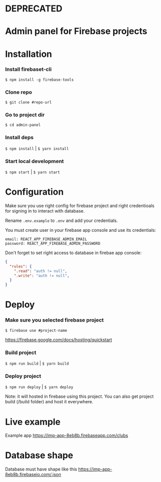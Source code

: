 # DEPRECATED

# Admin panel for Firebase projects

# Installation
### Install firebaset-cli
`$ npm install -g firebase-tools`

### Clone repo
`$ git clone #repo-url`

### Go to project dir
`$ cd admin-panel`

### Install deps
`$ npm install` | `$ yarn install`

### Start local development
`$ npm start` | `$ yarn start`

# Configuration
Make sure you use right config for firebase project and right credentioals for signing in to interact with database.

Rename `.env.example` to `.env` and add your credentials.

You must create user in your firebase app console and use its credentials:
```
email: REACT_APP_FIREBASE_ADMIN_EMAIL
password: REACT_APP_FIREBASE_ADMIN_PASSWORD
```

Don't forget to set right access to database in firebae app console:
```json
{
  "rules": {
    ".read": "auth != null",
    ".write": "auth != null",
  }
}
```

# Deploy
### Make sure you selected firebase project
`$ firebase use #project-name`

https://firebase.google.com/docs/hosting/quickstart

### Build project
`$ npm run build` | `$ yarn build`

### Deploy project
`$ npm run deploy` | `$ yarn deploy`

Note: it will hosted in firebase using this project. You can also get project build (/build folder) and host it everywhere.

# Live example
Example app https://imp-app-8eb8b.firebaseapp.com/clubs

# Database shape
Database must have shape like this
https://imp-app-8eb8b.firebaseio.com/.json
